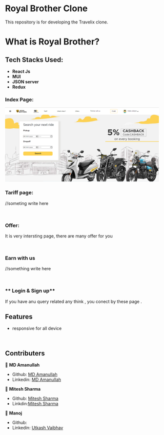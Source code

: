 # Royal Brother Clone
This repository is for developing the Travelix clone.





# What is Royal Brother?





## Tech Stacks Used:
 
- **React Js**
- **MUI**
- **JSON server**
- **Redux**


### **Index Page:**


<img src="src/photo/Readme_Home.PNG">
<br>

### **Tariff page:**

//someting write here

<img src="">
<br>

### **Offer:**

It is very intersting page, there are many offer for you

<img src="">
<br>

### **Earn with us**

//something write here

<img src="">
<br>

### ** Login & Sign up**

If you have anu query related any think , you conect by these page .
<img src="">
<br>
## Features

* responsive for all device

<br>


## Contributers

 👤 **MD Amanullah**

- Github: [MD Amanullah](https://github.com/Amanullah21)
- Linkedin: [MD Amanullah](https://www.linkedin.com/in/Amanullah21)


👤 **Mitesh Sharma**

- Github: [Mitesh Sharma](https://github.com/ms00110011)
- Linkdin:[Mitesh Sharma](https://www.linkedin.com/in/miteshsharma1/)

👤 **Manoj**

- Github: [](https://github.com/amnishad0512)
- Linkedin: [Utkash Vaibhav](https://www.linkedin.com/in/amnishad0512/)

